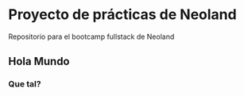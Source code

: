 # Proyecto de prácticas de Neoland

Repositorio para el bootcamp fullstack de Neoland

## Hola Mundo

### Que tal?
